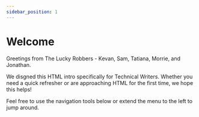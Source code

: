 ```yaml
---
sidebar_position: 1
---
```


# Welcome

Greetings from The Lucky Robbers - Kevan, Sam, Tatiana, Morrie, and Jonathan.

We disgned this HTML intro specifically for Technical Writers. Whether you need a quick refresher or are approaching HTML for the first time, we hope this helps!

Feel free to use the navigation tools below or extend the menu to the left to jump around.
